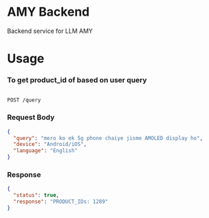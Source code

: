 # AMY Backend
Backend service for LLM AMY

# Usage

### To get product_id of based on user query

```http

POST /query

```

### Request Body
```json
{
  "query": "mero ko ek 5g phone chaiye jisme AMOLED display ho",
  "device": "Android/iOS",
  "language": "English"
}
```

### Response

```json
{
  "status": true,
  "response": "PRODUCT_IDs: 1289"
}
```
